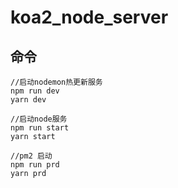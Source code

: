# koa2_node_server

## 命令

```
//启动nodemon热更新服务
npm run dev		
yarn dev

//启动node服务
npm run start
yarn start

//pm2 启动
npm run prd
yarn prd

```